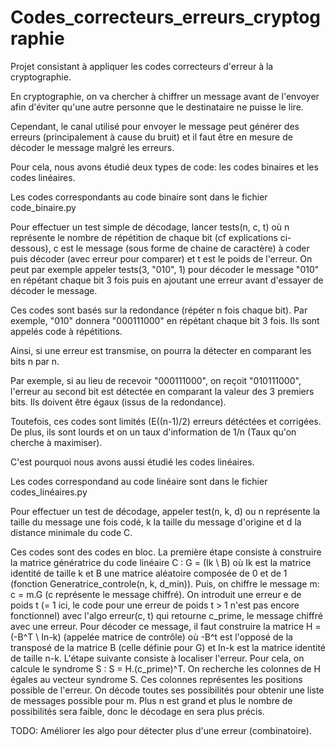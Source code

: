 # Codes_correcteurs_erreurs_cryptographie

Projet consistant à appliquer les codes correcteurs d'erreur à la cryptographie.

En cryptographie, on va chercher à chiffrer un message avant de l'envoyer afin d'éviter qu'une autre personne que le destinataire ne puisse le lire.

Cependant, le canal utilisé pour envoyer le message peut générer des erreurs (principalement à cause du bruit) et il faut être en mesure de décoder le message malgré les erreurs.

Pour cela, nous avons étudié deux types de code: les codes binaires et les codes linéaires.

Les codes correspondants au code binaire sont dans le fichier code_binaire.py

Pour effectuer un test simple de décodage, lancer tests(n, c, t) où n représente le nombre de répétition de chaque bit (cf explications ci-dessous), c est le message (sous forme de chaine de caractère) à coder puis décoder (avec erreur pour comparer) et t est le poids de l'erreur. On peut par exemple appeler tests(3, "010", 1) pour décoder le message "010" en répétant chaque bit 3 fois puis en ajoutant une erreur avant d'essayer de décoder le message.

Ces codes sont basés sur la redondance (répéter n fois chaque bit). Par exemple, "010" donnera "000111000" en répétant chaque bit 3 fois. Ils sont appelés code à répétitions.

Ainsi, si une erreur est transmise, on pourra la détecter en comparant les bits n par n.

Par exemple, si au lieu de recevoir "000111000", on reçoit "010111000", l'erreur au second bit est détectée en comparant la valeur des 3 premiers bits. Ils doivent être égaux (issus de la redondance).

Toutefois, ces codes sont limités (E((n-1)/2) erreurs détéctées et corrigées. De plus, ils sont lourds et on un taux d'information de 1/n (Taux qu'on cherche à maximiser).


C'est pourquoi nous avons aussi étudié les codes linéaires.

Les codes correspondand au code linéaire sont dans le fichier codes_linéaires.py

Pour effectuer un test de décodage, appeler test(n, k, d) ou n représente la taille du message une fois codé, k la taille du message d'origine et d la distance minimale du code C. 

Ces codes sont des codes en bloc. La première étape consiste à construire la matrice génératrice du code linéaire C : G = (Ik \ B) où Ik est la matrice identité de taille k et B une matrice aléatoire composée de 0 et de 1 (fonction Generatrice_controle(n, k, d_min)). Puis, on chiffre le message m: c = m.G (c représente le message chiffré). On introduit une erreur e de poids t (= 1 ici, le code pour une erreur de poids t > 1 n'est pas encore fonctionnel) avec l'algo erreur(c, t) qui retourne c_prime, le message chiffré avec une erreur. Pour décoder ce message, il faut construire la matrice H = (-B^T \ In-k) (appelée matrice de contrôle) où -B^t est l'opposé de la transposé de la matrice B (celle définie pour G) et In-k est la matrice identité de taille n-k. L'étape suivante consiste à localiser l'erreur. Pour cela, on calcule le syndrome S : S = H.(c_prime)^T. On recherche les colonnes de H égales au vecteur syndrome S. Ces colonnes représentes les positions possible de l'erreur. On décode toutes ses possibilités pour obtenir une liste de messages possible pour m. Plus n est grand et plus le nombre de possibilités sera faible, donc le décodage en sera plus précis.



TODO: Améliorer les algo pour détecter plus d'une erreur (combinatoire).

